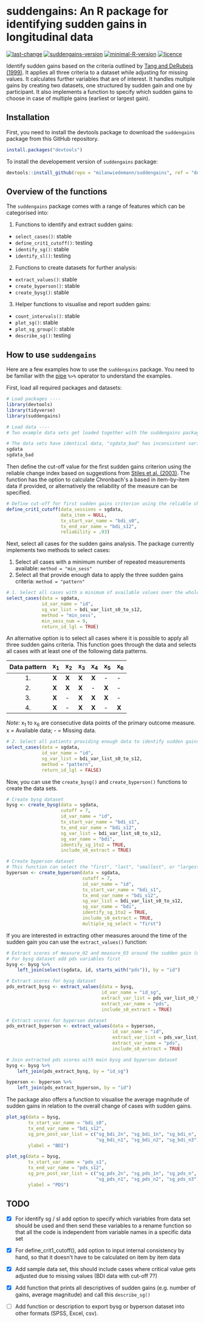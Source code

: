 # suddengains: An R package for identifying sudden gains in longitudinal data
[![last-change](https://img.shields.io/badge/Last%20change-2018--12--21-brightgreen.svg)](https://github.com/milanwiedemann/suddengains) 
[![suddengains-version](https://img.shields.io/badge/Version-0.0.1.9903-brightgreen.svg)](https://github.com/milanwiedemann/suddengains) 
[![minimal-R-version](https://img.shields.io/badge/R%3E%3D-3.4.3-brightgreen.svg)](https://cran.r-project.org/)
[![licence](https://img.shields.io/badge/Licence-GPL--3-brightgreen.svg)](https://choosealicense.com/licenses/gpl-3.0/)

Identify sudden gains based on the criteria outlined by [Tang and DeRubeis (1999)](http://psycnet.apa.org/buy/1999-01811-008). 
It applies all three criteria to a dataset while adjusting for missing values. 
It calculates further variables that are of interest. 
It handles multiple gains by creating two datasets, one structured by sudden gain and one by participant. 
It also implements a function to specify which sudden gains to choose in case of multiple gains (earliest or largest gain).

## Installation

First, you need to install the devtools package to download the `suddengains` package from this GitHub repository.

```r
install.packages("devtools")
```

To install the developement version of `suddengains` package:

```r
devtools::install_github(repo = "milanwiedemann/suddengains", ref = "dev")
```

## Overview of the functions

The `suddengains` package comes with a range of features which can be categorised into:

1. Functions to identify and extract sudden gains:
  - `select_cases()`: stable
  - `define_crit1_cutoff()`: testing
  - `identify_sg()`: stable
  - `identify_sl()`: testing
  
2. Functions to create datasets for further analysis:
  - `extract_values()`: stable
  - `create_byperson()`: stable
  - `create_bysg()`: stable

3. Helper functions to visualise and report sudden gains:
  - `count_intervals()`: stable
  - `plot_sg()`: stable
  - `plot_sg_group()`: stable
  - `describe_sg()`: testing

## How to use `suddengains`

Here are a few examples how to use the `suddengains` package.
You need to be familiar with the [pipe](https://magrittr.tidyverse.org/) ` %>% ` operator to understand the examples.

First, load all required packages and datasets:

```r
# Load packages ----
library(devtools)
library(tidyverse)
library(suddengains)

# Load data ----
# Two example data sets get loaded together with the suddengains package

# The data sets have identical data, "sgdata_bad" has inconsistent variable names 
sgdata
sgdata_bad
```

Then define the cut-off value for the first sudden gains criterion using the reliable change index based on suggestions from [Stiles et al. (2003)](http://psycnet.apa.org/buy/2003-01069-004).
The function has the option to calculate Chronbach's a based in item-by-item data if provided, or alternatively the reliability of the measure can be specified.

```r
# Define cut-off for first sudden gains criterion using the reliable change index
define_crit1_cutoff(data_sessions = sgdata,
                    data_item = NULL,
                    tx_start_var_name = "bdi_s0",
                    tx_end_var_name = "bdi_s12",
                    reliability = .93)
```

Next, select all cases for the sudden gains analysis. 
The package currently implements two methods to select cases:
1. Select all cases with a minimum number of repeated measurements available: `method = "min_sess"`
1. Select all that provide enough data to apply the three sudden gains criteria: `method = "pattern"`

```r
# 1. Select all cases with a minimum of available values over the whole course of repeated measurements
select_cases(data = sgdata, 
             id_var_name = "id", 
             sg_var_list = bdi_var_list_s0_to_s12, 
             method = "min_sess", 
             min_sess_num = 9, 
             return_id_lgl = TRUE)
```

An alternative option is to select all cases where it is possible to apply all three sudden gains criteria. 
This function goes through the data and selects all cases with at least one of the following data patterns.

| Data pattern | x<sub>1</sub> | x<sub>2</sub> | x<sub>3</sub> | x<sub>4</sub> | x<sub>5</sub> | x<sub>6</sub> |
|:------------:|-------|-------|-------|-------|-------|-------|
| 1.           | **X** | **X** | **X** | **X** |   -   |   -   |
| 2.           | **X** | **X** | **X** |   -   | **X** |   -   |
| 3.           | **X** |   -   | **X** | **X** | **X** |   -   |
| 4.           | **X** |   -   | **X** | **X** |   -   | **X** |

*Note:* x<sub>1</sub> to x<sub>6</sub> are consecutive data points of the primary outcome measure. x = Available data; -  = Missing data.

```r
# 2. Select all patients providing enough data to identify sudden gains ----
select_cases(data = sgdata, 
             id_var_name = "id", 
             sg_var_list = bdi_var_list_s0_to_s12, 
             method = "pattern", 
             return_id_lgl = FALSE)
```

Now, you can use the `create_bysg()` and `create_byperson()` functions to create the data sets.

```r
# Create bysg dataset
bysg <- create_bysg(data = sgdata,
                    cutoff = 7,
                    id_var_name = "id",
                    tx_start_var_name = "bdi_s1",
                    tx_end_var_name = "bdi_s12",
                    sg_var_list = bdi_var_list_s0_to_s12,
                    sg_var_name = "bdi",
                    identify_sg_1to2 = TRUE,
                    include_s0_extract = TRUE)

# Create byperson dataset
# This function can select the "first", "last", "smallest", or "largest" sudden gain in cases of multiple sudden gains using the "multiple_sg_select" argument.
byperson <- create_byperson(data = sgdata,
                            cutoff = 7,
                            id_var_name = "id",
                            tx_start_var_name = "bdi_s1",
                            tx_end_var_name = "bdi_s12",
                            sg_var_list = bdi_var_list_s0_to_s12,
                            sg_var_name = "bdi",
                            identify_sg_1to2 = TRUE,
                            include_s0_extract = TRUE,
                            multiple_sg_select = "first")
```

If you are interested in extracting other measures around the time of the sudden gain you can use the  `extract_values()` function:

```r
# Extract scores of measure_02 and measure_03 around the sudden gain (measure_01)
# For bysg dataset add pds variables first
bysg <- bysg %>%
    left_join(select(sgdata, id, starts_with("pds")), by = "id")

# Extract scores for bysg dataset
pds_extract_bysg <- extract_values(data = bysg,
                                   id_var_name = "id_sg",
                                   extract_var_list = pds_var_list_s0_to_s12,
                                   extract_var_name = "pds",
                                   include_s0_extract = TRUE)

# Extract scores for byperson dataset
pds_extract_byperson <- extract_values(data = byperson,
                                       id_var_name = "id",
                                       extract_var_list = pds_var_list_s0_to_s12,
                                       extract_var_name = "pds",
                                       include_s0_extract = TRUE)

# Join extracted pds scores with main bysg and byperson dataset
bysg <- bysg %>%
    left_join(pds_extract_bysg, by = "id_sg")

byperson <- byperson %>%
    left_join(pds_extract_byperson, by = "id")
```

The package also offers a function to visualise the average magnitude of sudden gains in relation to the overall change of cases with sudden gains.


```r
plot_sg(data = bysg,
        tx_start_var_name = "bdi_s0",
        tx_end_var_name = "bdi_s12",
        sg_pre_post_var_list = c("sg_bdi_2n", "sg_bdi_1n", "sg_bdi_n", 
                                 "sg_bdi_n1", "sg_bdi_n2", "sg_bdi_n3"),
        ylabel = "BDI")

plot_sg(data = bysg,
        tx_start_var_name = "pds_s1",
        tx_end_var_name = "pds_s12",
        sg_pre_post_var_list = c("sg_pds_2n", "sg_pds_1n", "sg_pds_n", 
                                 "sg_pds_n1", "sg_pds_n2", "sg_pds_n3"),
        ylabel = "PDS")
```

## TODO
- [x] For identify sg  / sl add option to specify which variables from data set should be used and then send these variables to a rename function so that all the code is independent from variable names in a specific data set
- [x] For define_crit1_cutoff(), add option to input internal consistency by hand, so that it doesn't have to be calculated on item by item data
- [x] Add sample data set, this should include cases where critical value gets adjusted due to missing values (BDI data with cut-off 7?)
- [x] Add function that prints all descriptives of sudden gains (e.g. number of gains, average magnitude) and call this `describe_sg()`
- [ ] Add function or description to export bysg or byperson dataset into other formats (SPSS, Excel, csv).

